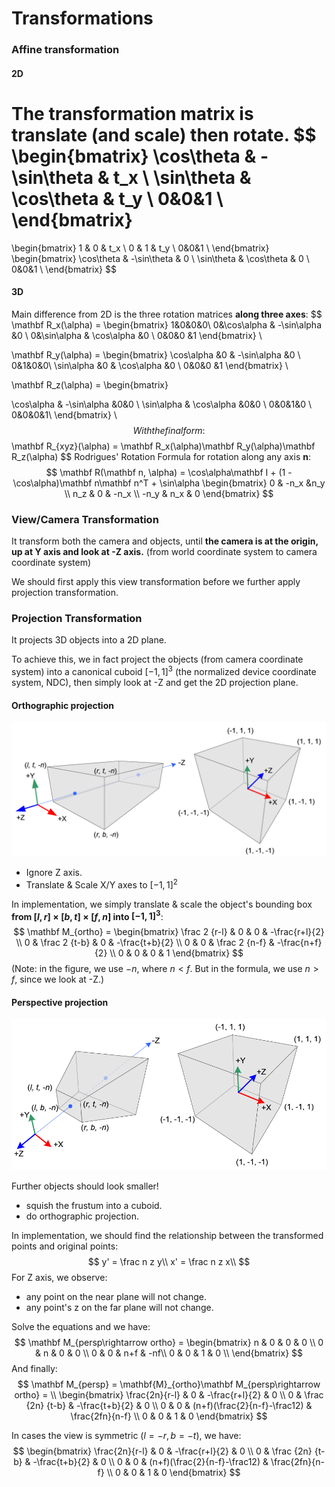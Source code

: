# Transformations

### Affine transformation

#### 2D

The transformation matrix is **translate (and scale) then rotate.**
$$
\begin{bmatrix}
\cos\theta & -\sin\theta & t_x \\
\sin\theta &  \cos\theta & t_y \\
0&0&1 \\
\end{bmatrix}
=
\begin{bmatrix}
1 & 0 & t_x \\
0 & 1 & t_y \\
0&0&1 \\
\end{bmatrix}
\begin{bmatrix}
\cos\theta & -\sin\theta & 0 \\
\sin\theta &  \cos\theta & 0 \\
0&0&1 \\
\end{bmatrix}
$$

#### 3D

Main difference from 2D is the three rotation matrices **along three axes**:
$$
\mathbf R_x(\alpha) = 
\begin{bmatrix}
1&0&0&0\\
0&\cos\alpha & -\sin\alpha &0 \\
0&\sin\alpha & \cos\alpha &0 \\
0&0&0 &1
\end{bmatrix} \\

\mathbf R_y(\alpha) = 
\begin{bmatrix}
\cos\alpha &0 & -\sin\alpha &0 \\
0&1&0&0\\
\sin\alpha &0 & \cos\alpha &0 \\
0&0&0 &1
\end{bmatrix} \\

\mathbf R_z(\alpha) = 
\begin{bmatrix}

\cos\alpha & -\sin\alpha &0&0 \\
\sin\alpha & \cos\alpha &0&0 \\
0&0&1&0 \\
0&0&0&1\\
\end{bmatrix} \\
$$
With the final form:
$$
\mathbf R_{xyz}(\alpha) = \mathbf R_x(\alpha)\mathbf R_y(\alpha)\mathbf R_z(\alpha)
$$
Rodrigues' Rotation Formula for rotation along any axis $\mathbf n$:
$$
\mathbf R(\mathbf n, \alpha) = \cos\alpha\mathbf I + (1 - \cos\alpha)\mathbf n\mathbf n^T + \sin\alpha
\begin{bmatrix}
0 & -n_x &n_y \\
n_z & 0 & -n_x \\
-n_y & n_x & 0
\end{bmatrix}
$$




### View/Camera Transformation

It transform both the camera and objects, until **the camera is at the origin, up at Y axis and look at -Z axis.** (from world coordinate system to camera coordinate system)

We should first apply this view transformation before we further apply projection transformation.



### Projection Transformation

It projects 3D objects into a 2D plane. 

To achieve this, we in fact project the objects (from camera coordinate system) into a canonical cuboid $[-1,1]^3$ (the normalized device coordinate system, NDC), then simply look at -Z and get the 2D projection plane.



#### Orthographic projection

![](transformations.assets/gl_projectionmatrix02.png)

* Ignore Z axis.
* Translate & Scale X/Y axes to $[-1,1]^2$

In implementation, we simply translate & scale the object's bounding box **from $[l,r]\times[b,t]\times[f,n]$ into $[-1, 1]^3$**:
$$
\mathbf M_{ortho} = 
\begin{bmatrix}
\frac 2 {r-l} & 0 & 0 & -\frac{r+l}{2} \\
0 & \frac 2 {t-b} & 0 & -\frac{t+b}{2} \\
0 & 0 & \frac 2 {n-f} & -\frac{n+f}{2} \\
0 & 0 & 0 & 1
\end{bmatrix}
$$
(Note: in the figure, we use $-n$, where $n < f$.  But in the formula, we use $n > f$, since we look at -Z.)



#### Perspective projection

![](transformations.assets/gl_projectionmatrix01.png)

Further objects should look smaller!

* squish the frustum into a cuboid.
* do orthographic projection.

In implementation, we should find the relationship between the transformed points and original points:
$$
y' = \frac n z y\\
x' = \frac n z x\\
$$
For Z axis, we observe:

* any point on the near plane will not change.
* any point's z on the far plane will not change.

Solve the equations and we have:
$$
\mathbf M_{persp\rightarrow ortho} = 
\begin{bmatrix}
n & 0 & 0 & 0 \\ 
0 & n & 0 & 0 \\
0 & 0 & n+f & -nf\\
0 & 0 & 1 & 0 \\
\end{bmatrix}
$$
And finally:
$$
\mathbf M_{persp} = \mathbf{M}_{ortho}\mathbf M_{persp\rightarrow ortho} = \\
\begin{bmatrix}
\frac{2n}{r-l} & 0 & -\frac{r+l}{2} & 0 \\
0 & \frac {2n} {t-b} & -\frac{t+b}{2} & 0 \\
0 & 0 & (n+f)(\frac{2}{n-f}-\frac12) & \frac{2fn}{n-f} \\
0 & 0 & 1 & 0
\end{bmatrix}
$$


In cases the view is symmetric ($l= -r, b = -t$), we have:
$$
\begin{bmatrix}
\frac{2n}{r-l} & 0 & -\frac{r+l}{2} & 0 \\
0 & \frac {2n} {t-b} & -\frac{t+b}{2} & 0 \\
0 & 0 & (n+f)(\frac{2}{n-f}-\frac12) & \frac{2fn}{n-f} \\
0 & 0 & 1 & 0
\end{bmatrix}
$$
